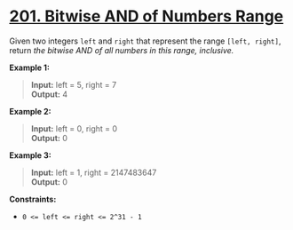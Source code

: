 # **[201. Bitwise AND of Numbers Range](https://leetcode.com/problems/bitwise-and-of-numbers-range/description)**

Given two integers `left` and `right` that represent the range `[left, right]`, return *the bitwise AND of all numbers in this range, inclusive.*

**Example 1:**

> **Input:** left = 5, right = 7  
> **Output:** 4  

**Example 2:**

> **Input:** left = 0, right = 0   
> **Output:** 0  

**Example 3:**

> **Input:** left = 1, right = 2147483647  
> **Output:** 0  

**Constraints:**

- `0 <= left <= right <= 2^31 - 1`